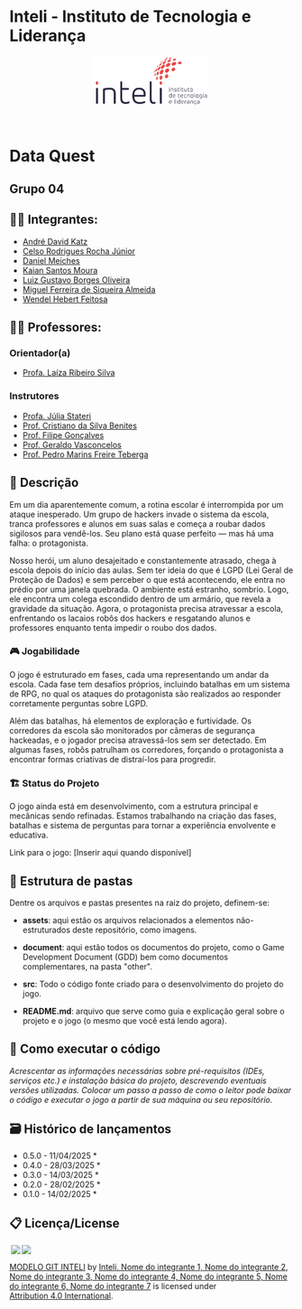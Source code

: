 # Inteli - Instituto de Tecnologia e Liderança 

<p align="center">
<a href= "https://www.inteli.edu.br/"><img src="assets/inteli.png" alt="Inteli - Instituto de Tecnologia e Liderança" border="0" width=40% height=40%></a>
</p>

<br>

# Data Quest

## Grupo 04

## 👨‍🎓 Integrantes:
- <a href="https://www.linkedin.com/in/andre-katz-659065350/">André David Katz</a>
- <a href="https://www.linkedin.com/in/celsojwnior/">Celso Rodrigues Rocha 
Júnior</a>
- <a href="https://www.linkedin.com/in/d-m-934942320/">Daniel Meiches</a>
- <a href="https://www.linkedin.com/in/kaian-moura-56b8871b4/">Kaian Santos Moura</a>
- <a href="https://www.linkedin.com/in/luiz-gustavo-0b33b62b7/">Luiz Gustavo Borges Oliveira</a>
- <a href="https://www.linkedin.com/in/miguel-almeida-83175b350/">Miguel Ferreira de Siqueira Almeida</a>
- <a href="https://www.linkedin.com/in/wendel-feitosa-975bb1346?/">Wendel Hebert Feitosa</a>

## 👩‍🏫 Professores:
### Orientador(a) 
- <a href="https://www.linkedin.com/in/#/">Profa. Laíza Ribeiro Silva</a>
### Instrutores
- <a href="https://www.linkedin.com/in/#/">Profa. Júlia Stateri</a>
- <a href="https://www.linkedin.com/in/#/">Prof. Cristiano da Silva Benites</a> 
- <a href="https://www.linkedin.com/in/#/">Prof. Filipe Gonçalves</a>
- <a href="https://www.linkedin.com/in/#/">Prof. Geraldo Vasconcelos</a>
- <a href="https://www.linkedin.com/in/#/">Prof. Pedro Marins Freire Teberga</a>

## 📜 Descrição

Em um dia aparentemente comum, a rotina escolar é interrompida por um ataque inesperado. Um grupo de hackers invade o sistema da escola, tranca professores e alunos em suas salas e começa a roubar dados sigilosos para vendê-los. Seu plano está quase perfeito — mas há uma falha: o protagonista.

Nosso herói, um aluno desajeitado e constantemente atrasado, chega à escola depois do início das aulas. Sem ter ideia do que é LGPD (Lei Geral de Proteção de Dados) e sem perceber o que está acontecendo, ele entra no prédio por uma janela quebrada. O ambiente está estranho, sombrio. Logo, ele encontra um colega escondido dentro de um armário, que revela a gravidade da situação. Agora, o protagonista precisa atravessar a escola, enfrentando os lacaios robôs dos hackers e resgatando alunos e professores enquanto tenta impedir o roubo dos dados.

### 🎮 Jogabilidade
O jogo é estruturado em fases, cada uma representando um andar da escola. Cada fase tem desafios próprios, incluindo batalhas em um sistema de RPG, no qual os ataques do protagonista são realizados ao responder corretamente perguntas sobre LGPD.

Além das batalhas, há elementos de exploração e furtividade. Os corredores da escola são monitorados por câmeras de segurança hackeadas, e o jogador precisa atravessá-los sem ser detectado. Em algumas fases, robôs patrulham os corredores, forçando o protagonista a encontrar formas criativas de distraí-los para progredir.

### 🏗 Status do Projeto
O jogo ainda está em desenvolvimento, com a estrutura principal e mecânicas sendo refinadas. Estamos trabalhando na criação das fases, batalhas e sistema de perguntas para tornar a experiência envolvente e educativa.

Link para o jogo: [Inserir aqui quando disponível]

## 📁 Estrutura de pastas

Dentre os arquivos e pastas presentes na raiz do projeto, definem-se:

- <b>assets</b>: aqui estão os arquivos relacionados a elementos não-estruturados deste repositório, como imagens.

- <b>document</b>: aqui estão todos os documentos do projeto, como o Game Development Document (GDD) bem como documentos complementares, na pasta "other".

- <b>src</b>: Todo o código fonte criado para o desenvolvimento do projeto do jogo.

- <b>README.md</b>: arquivo que serve como guia e explicação geral sobre o projeto e o jogo (o mesmo que você está lendo agora).

## 🔧 Como executar o código

*Acrescentar as informações necessárias sobre pré-requisitos (IDEs, serviços etc.) e instalação básica do projeto, descrevendo eventuais versões utilizadas. Colocar um passo a passo de como o leitor pode baixar o código e executar o jogo a partir de sua máquina ou seu repositório.*


## 🗃 Histórico de lançamentos

* 0.5.0 - 11/04/2025
    * 
* 0.4.0 - 28/03/2025
    * 
* 0.3.0 - 14/03/2025
    * 
* 0.2.0 - 28/02/2025
    * 
* 0.1.0 - 14/02/2025
    *

## 📋 Licença/License

<img style="height:22px!important;margin-left:3px;vertical-align:text-bottom;" src="https://mirrors.creativecommons.org/presskit/icons/cc.svg?ref=chooser-v1"><img style="height:22px!important;margin-left:3px;vertical-align:text-bottom;" src="https://mirrors.creativecommons.org/presskit/icons/by.svg?ref=chooser-v1"><p xmlns:cc="http://creativecommons.org/ns#" xmlns:dct="http://purl.org/dc/terms/"><a property="dct:title" rel="cc:attributionURL" href="https://github.com/Intelihub/Template_M1">MODELO GIT INTELI</a> by <a rel="cc:attributionURL dct:creator" property="cc:attributionName" href="https://github.com/Intelihub/Template_M1">Inteli, Nome do integrante 1, Nome do integrante 2, Nome do integrante 3, Nome do integrante 4, Nome do integrante 5, Nome do integrante 6, Nome do integrante 7</a> is licensed under <a href="http://creativecommons.org/licenses/by/4.0/?ref=chooser-v1" target="_blank" rel="license noopener noreferrer" style="display:inline-block;">Attribution 4.0 International</a>.</p>


